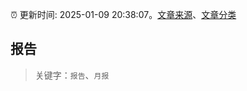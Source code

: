 :alarm_clock: 更新时间: 2025-01-09 20:38:07。[文章来源](/README.md)、[文章分类](/TAGS.md)

## 报告


> 关键字：`报告`、`月报`



